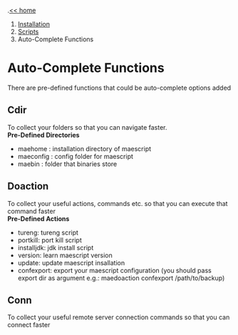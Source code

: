 .[<< home](../README.md)
1. [Installation](./INSTALLATION.md)
2. [Scripts](./SCRIPTS.md)
3. Auto-Complete Functions


# Auto-Complete Functions
There are pre-defined functions that could be auto-complete options added

## Cdir
To collect your folders so that you can navigate faster. \
**Pre-Defined Directories** 
* maehome : installation directory of maescript
* maeconfig : config folder for maescript
* maebin : folder that binaries store

## Doaction 
To collect your useful actions, commands etc. so that you can execute that command faster \
**Pre-Defined Actions** 
* tureng: tureng script
* portkill: port kill script
* installjdk: jdk install script
* version: learn maescript version
* update: update maescript insallation
* confexport: export your maescript configuration (you should pass export dir as argument e.g.: maedoaction confexport /path/to/backup)

## Conn
To collect your useful remote server connection commands so that you can connect  faster
